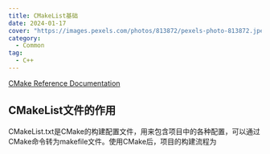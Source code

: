 ```yaml
---
title: CMakeList基础
date: 2024-01-17
cover: "https://images.pexels.com/photos/813872/pexels-photo-813872.jpeg?auto=compress&cs=tinysrgb&w=1260&h=750&dpr=1"
category: 
  - Common
tag:
  - C++
---
```


[CMake Reference Documentation](https://cmake.org/cmake/help/latest/)

## CMakeList文件的作用

CMakeList.txt是CMake的构建配置文件，用来包含项目中的各种配置，可以通过CMake命令转为makefile文件。使用CMake后，项目的构建流程为


